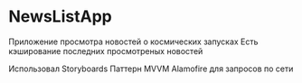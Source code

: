 # NewsListApp

Приложение просмотра новостей о космических запусках
Есть кэширование последних просмотреных новостей



Использовал 
Storyboards 
Паттерн MVVM
Alamofire для запросов по сети




